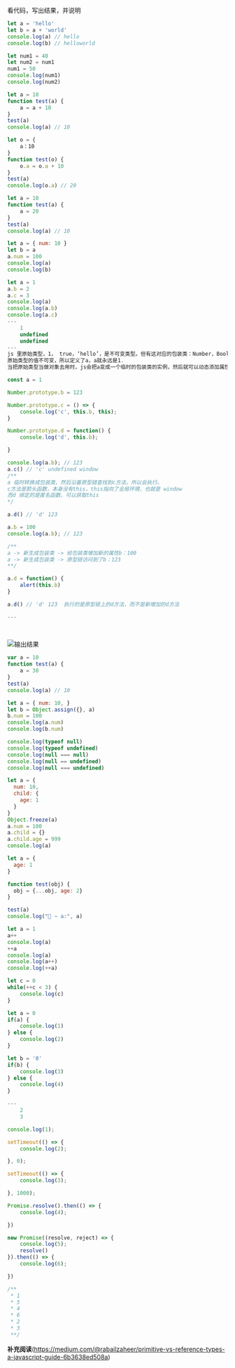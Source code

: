 看代码，写出结果，并说明

```javascript
let a = 'hello'
let b = a + 'world'
console.log(a) // hello
console.log(b) // helloworld
```



```javascript
let num1 = 40
let num2 = num1
num1 = 50
console.log(num1)
console.log(num2)
```



```javascript
let a = 10
function test(a) {
	a = a + 10
}
test(a)
console.log(a) // 10

```



```javascript
let o = {
	a：10
}
function test(o) {
    o.a = o.a + 10
}
test(a)
console.log(o.a) // 20
```



```javascript
let a = 10
function test(a) {
    a = 20
}
test(a)
console.log(a) // 10
```



```javascript
let a = { num: 10 }
let b = a
a.num = 100
console.log(a)
console.log(b)
```



```javascript
let a = 1
a.b = 2
a.c = 3
console.log(a)
console.log(a.b)
console.log(a.c)
---
    1
	undefined
	undefined
---
js 里原始类型，1， true，‘hello’，是不可变类型。但有这对应的包装类：Number，Boolean,String
原始类型的值不可变，所以定义了a，a就永远是1.
当把原始类型当做对象去用时，js会把a变成一个临时的包装类的实例，然后就可以动态添加属性了。但是添加完了，a又变回原来的自己，所以a.b是执行了，但是没有执行的效果。想要添加属性和方法，可以去Number.prototype去添加，这样以对象访问时，就会 1 -> Number(1) -> __proto__ -> Number.prototype -> 要访问的function
```

```javascript
const a = 1

Number.prototype.b = 123

Number.prototype.c = () => {
    console.log('c', this.b, this);
}

Number.prototype.d = function() {
    console.log('d', this.b);

}

console.log(a.b); // 123
a.c() // 'c' undefined window 
/**
a 临时转换成包装类，然后沿着原型链查找到c方法，所以会执行。
c方法是箭头函数，本身没有this，this指向了全局环境，也就是 window
而d 绑定的是匿名函数，可以获取this
*/

a.d() // 'd' 123

a.b = 100
console.log(a.b); // 123

/**
a -> 新生成包装类 -> 给包装类增加新的属性b：100 
a -> 新生成包装类 -> 原型链访问到了b：123
**/

a.d = function() {
    alert(this.b)
}

a.d() // 'd' 123  执行的是原型链上的d方法，而不是新增加的d方法

---
    
	
```

![输出结果](C:\Users\ASUS\AppData\Roaming\Typora\typora-user-images\image-20241216120047267.png)



```javascript
var a = 10
function test(a) {
    a = 30
}
test(a)
console.log(a) // 10
```

```javascript
let a = { num: 10, }
let b = Object.assign({}, a)
b.num = 100
console.log(a.num)
console.log(b.num)
```



```javascript
console.log(typeof null)
console.log(typeof undefined)
console.log(null === null)
console.log(null == undefined)
console.log(null === undefined)
```

```javascript
let a = {
  num: 10,
  child: {
    age: 1
  }
}
Object.freeze(a)
a.num = 100
a.child = {}
a.child.age = 999
console.log(a)
```

```javascript
let a = {
  age: 1
}

function test(obj) {
  obj = {...obj, age: 2}
}

test(a)
console.log("🚀 ~ a:", a)
```

```javascript
let a = 1
a++
console.log(a)
++a
console.log(a)
console.log(a++)
console.log(++a)
```

```javascript
let c = 0
while(++c < 3) {
	console.log(c)
}
```

```javascript
let a = 0
if(a) {
    console.log(1)
} else {
    console.log(2)
}

let b = '0'
if(b) {
    console.log(3)
} else {
    console.log(4)
}

---
    2
	3
```



```javascript
console.log(1);

setTimeout(() => {
    console.log(2);

}, 0);

setTimeout(() => {
    console.log(3);

}, 1000);

Promise.resolve().then(() => {
    console.log(4);

})

new Promise((resolve, reject) => {
    console.log(5);
    resolve()
}).then(() => {
    console.log(6);

})

/**
 * 1
 * 5
 * 4
 * 6
 * 2
 * 3
 **/
```

















**补充阅读**(https://medium.com/@rabailzaheer/primitive-vs-reference-types-a-javascript-guide-6b3638ed508a)